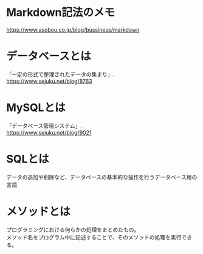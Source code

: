 # Markdown記法のメモ
https://www.asobou.co.jp/blog/bussiness/markdown


# データベースとは
「一定の形式で整理されたデータの集まり」.  
https://www.sejuku.net/blog/8763


# MySQLとは
「データベース管理システム」.  
https://www.sejuku.net/blog/9021


# SQLとは
データの追加や削除など、データベースの基本的な操作を行うデータベース用の言語

# メソッドとは
プログラミングにおける何らかの処理をまとめたもの。   
メソッド名をプログラム中に記述することで、そのメソッドの処理を実行できる。
